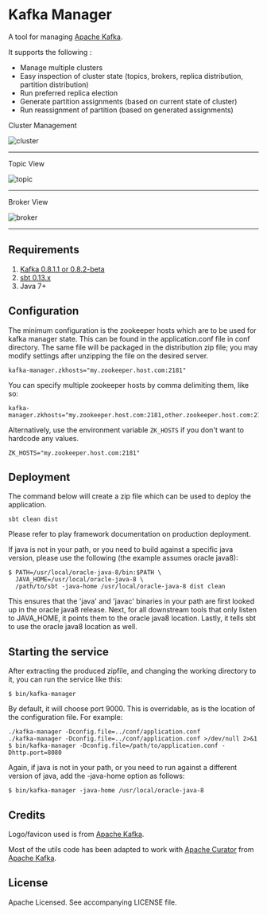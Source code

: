 Kafka Manager
=============

A tool for managing [Apache Kafka](http://kafka.apache.org).

It supports the following :

 - Manage multiple clusters
 - Easy inspection of cluster state (topics, brokers, replica distribution, partition distribution)
 - Run preferred replica election
 - Generate partition assignments (based on current state of cluster)
 - Run reassignment of partition (based on generated assignments)

Cluster Management

![cluster](/img/cluster.png)

***

Topic View

![topic](/img/topic.png)

***

Broker View

![broker](/img/broker.png)

***

Requirements
------------

1. [Kafka 0.8.1.1 or 0.8.2-beta](http://kafka.apache.org/downloads.html)
2. [sbt 0.13.x](http://www.scala-sbt.org/download.html)
3. Java 7+

Configuration
-------------

The minimum configuration is the zookeeper hosts which are to be used for kafka manager state.
This can be found in the application.conf file in conf directory.  The same file will be packaged
in the distribution zip file; you may modify settings after unzipping the file on the desired server.

    kafka-manager.zkhosts="my.zookeeper.host.com:2181"

You can specify multiple zookeeper hosts by comma delimiting them, like so:

    kafka-manager.zkhosts="my.zookeeper.host.com:2181,other.zookeeper.host.com:2181"

Alternatively, use the environment variable `ZK_HOSTS` if you don't want to hardcode any values.

    ZK_HOSTS="my.zookeeper.host.com:2181"

Deployment
----------

The command below will create a zip file which can be used to deploy the application.

    sbt clean dist

Please refer to play framework documentation on production deployment.

If java is not in your path, or you need to build against a specific java version,
please use the following (the example assumes oracle java8):

    $ PATH=/usr/local/oracle-java-8/bin:$PATH \
      JAVA_HOME=/usr/local/oracle-java-8 \
      /path/to/sbt -java-home /usr/local/oracle-java-8 dist clean

This ensures that the 'java' and 'javac' binaries in your path are first looked up in the
oracle java8 release. Next, for all downstream tools that only listen to JAVA_HOME, it points
them to the oracle java8 location. Lastly, it tells sbt to use the oracle java8 location as
well.

Starting the service
--------------------

After extracting the produced zipfile, and changing the working directory to it, you can
run the service like this:

    $ bin/kafka-manager

By default, it will choose port 9000. This is overridable, as is the location of the
configuration file. For example:

    ./kafka-manager -Dconfig.file=../conf/application.conf
    ./kafka-manager -Dconfig.file=../conf/application.conf >/dev/null 2>&1
    $ bin/kafka-manager -Dconfig.file=/path/to/application.conf -Dhttp.port=8080

Again, if java is not in your path, or you need to run against a different version of java,
add the -java-home option as follows:

    $ bin/kafka-manager -java-home /usr/local/oracle-java-8

Credits
-------

Logo/favicon used is from [Apache Kafka](http://kafka.apache.org).

Most of the utils code has been adapted to work with [Apache Curator](http://curator.apache.org) from [Apache Kafka](http://kafka.apache.org).


License
-------

Apache Licensed. See accompanying LICENSE file.

